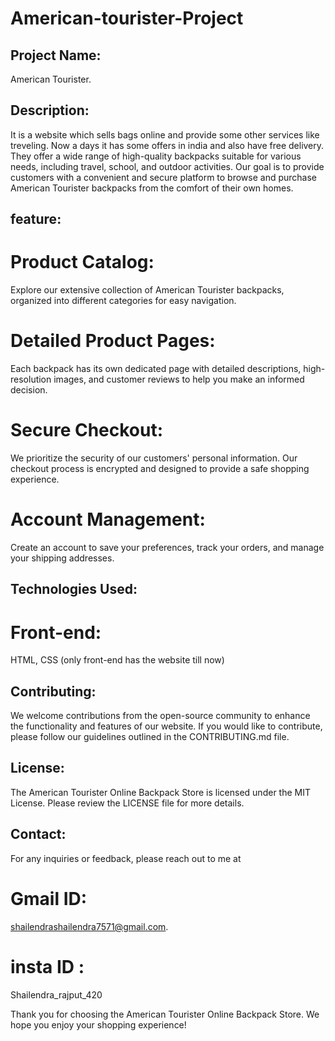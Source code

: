 # American-tourister-Project
## Project Name: 
American Tourister.
## Description:
It is a website which sells bags online and provide some other services like treveling. Now a days it has some offers in india and also have free delivery.
They offer a wide range of high-quality backpacks suitable for various needs, including travel, school, and outdoor activities. Our goal is to provide customers with a convenient and secure platform to browse and purchase American Tourister backpacks from the comfort of their own homes.
## feature:
# Product Catalog:
Explore our extensive collection of American Tourister backpacks, organized into different categories for easy navigation.
# Detailed Product Pages:
Each backpack has its own dedicated page with detailed descriptions, high-resolution images, and customer reviews to help you make an informed decision.
# Secure Checkout: 
We prioritize the security of our customers' personal information. Our checkout process is encrypted and designed to provide a safe shopping experience.
# Account Management: 
Create an account to save your preferences, track your orders, and manage your shipping addresses.
## Technologies Used:
# Front-end:
HTML, CSS (only front-end has the website till now)
## Contributing:
We welcome contributions from the open-source community to enhance the functionality and features of our website. If you would like to contribute, please follow our guidelines outlined in the CONTRIBUTING.md file.
## License:
The American Tourister Online Backpack Store is licensed under the MIT License. Please review the LICENSE file for more details.
## Contact:
For any inquiries or feedback, please reach out to me at 
# Gmail ID:
shailendrashailendra7571@gmail.com.
# insta ID :
Shailendra_rajput_420

Thank you for choosing the American Tourister Online Backpack Store. We hope you enjoy your shopping experience!
